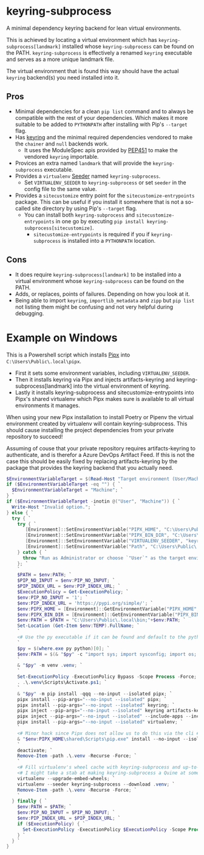 # keyring-subprocess
A minimal dependency keyring backend for lean virtual environments.

This is achieved by locating a virtual environment which has
`keyring-subprocess[landmark]` installed whose `keyring-subprocess` can be found
on the PATH. `keyring-subprocess` is effectively a renamed `keyring`
executable and serves as a more unique landmark file.

The virtual environment that is found this way should have the actual
`keyring` backend(s) you need installed into it.

## Pros
- Minimal dependencies for a clean `pip list` command and to always be
  compatible with the rest of your dependencies. Which makes it more
  suitable to be added to `PYTHONPATH` after installing with Pip's
  `--target` flag.
- Has [keyring](https://pypi.org/project/keyring) and the minimal required
  dependencies vendored to make the `chainer` and `null` backends work.
  - It uses the ModuleSpec apis provided by [PEP451](https://peps.python.org/pep-0451/)
    to make the vendored `keyring` importable.
- Provices an extra named `landmark` that will provide the
  `keyring-subprocess` executable.
- Provides a `virtualenv` [Seeder](https://virtualenv.pypa.io/en/latest/user_guide.html#seeders)
  named `keyring-subprocess`.
  - Set `VIRTUALENV_SEEDER` to `keyring-subprocess` or set `seeder` in the
    config file to the same value.
- Provides a `sitecustomize` entry point for the `sitecustomize-entrypoints`
  package. This can be useful if you install it somewhere that is not a
  so-called site directory by using Pip's `--target` flag.
  - You can install both `keyring-subprocess` and `sitecustomize-entrypoints`
    in one go by executing `pip install keyring-subprocess[sitecustomize]`.
    - `sitecustomize-entrypoints` is required if you if `keyring-subprocess`
      is installed into a `PYTHONPATH` location.

## Cons
- It does require `keyring-subprocess[landmark]` to be installed into a virtual
  environment whose `keyring-subprocess` can be found on the PATH.
- Adds, or replaces, points of failures. Depending on how you look at it.
- Being able to import `keyring`, `importlib_metadata` and `zipp` but
  `pip list` not listing them might be confusing and not very helpful during
  debugging.

# Example on Windows

This is a Powershell script which installs [Pipx](https://pypa.github.io/pipx/)
into `C:\Users\Public\.local\pipx`.
- First it sets some environment variables, including `VIRTUALENV_SEEDER`.
- Then it installs keyring via Pipx and injects artifacts-keyring and
  keyring-subprocess[landmark] into the virtual environment of keyring.
- Lastly it installs keyring-subprocess and sitecustomize-entrypoints into
  Pipx's shared virtualenv which Pipx makes sure is available to all virtual
  environments it manages.

When using your new Pipx installation to install Poetry or Pipenv the virtual
environment created by virtualenv will contain keyring-subprocess. This should
cause installing the project dependencies from your private repository to
succeed!

Assuming of couse that your private repository requires artifacts-keyring to
authenticate, and is therefor a Azure DevOps Artifact Feed. If this is not the
case this should be easily fixed by replacing artifacts-keyring by the
package that provides the keyring backend that you actually need. 

```powershell
$EnvironmentVariableTarget = $(Read-Host "Target environment (User/Machine) [Machine]").Trim(); `
if ($EnvironmentVariableTarget -eq "") { `
  $EnvironmentVariableTarget = "Machine"; `
} `
if ($EnvironmentVariableTarget -inotin @("User", "Machine")) { `
  Write-Host "Invalid option."; `
} else { `
  try { `
    try { `
       [Environment]::SetEnvironmentVariable("PIPX_HOME", "C:\Users\Public\.local\pipx", $EnvironmentVariableTarget); `
       [Environment]::SetEnvironmentVariable("PIPX_BIN_DIR", "C:\Users\Public\.local\bin", $EnvironmentVariableTarget); `
       [Environment]::SetEnvironmentVariable("VIRTUALENV_SEEDER", "keyring-subprocess", $EnvironmentVariableTarget); `
       [Environment]::SetEnvironmentVariable("Path", "C:\Users\Public\.local\bin;" + [Environment]::GetEnvironmentVariable("Path", $EnvironmentVariableTarget), $EnvironmentVariableTarget); `
    } catch { `
      throw "Run as Administrator or choose `"User`" as the target environment" `
    }; `
    `
    $PATH = $env:PATH; `
    $PIP_NO_INPUT = $env:PIP_NO_INPUT; `
    $PIP_INDEX_URL = $env:PIP_INDEX_URL; `
    $ExecutionPolicy = Get-ExecutionPolicy; `
    $env:PIP_NO_INPUT = '1'; `
    $env:PIP_INDEX_URL = 'https://pypi.org/simple/'; `
    $env:PIPX_HOME = [Environment]::GetEnvironmentVariable("PIPX_HOME", $EnvironmentVariableTarget); `
    $env:PIPX_BIN_DIR = [Environment]::GetEnvironmentVariable("PIPX_BIN_DIR", $EnvironmentVariableTarget); `
    $env:PATH = $PATH = "C:\Users\Public\.local\bin;"+$env:PATH; `
    Set-Location (Get-Item $env:TEMP).FullName; `
    `
    <# Use the py executable if it can be found and default to the python executable #> 
    `
    $py = $(where.exe py python)[0]; `
    $env:PATH = $(& "$py" -c "import sys; import sysconfig; import os; from pathlib import Path; from itertools import chain; print(os.pathsep.join(chain(set([str(Path(sys.executable).parent), sysconfig.get_path(`"`"scripts`"`")]), [os.environ[`"`"PATH`"`"]])))"); `
    `
    & "$py" -m venv .venv; `
    `
    Set-ExecutionPolicy -ExecutionPolicy Bypass -Scope Process -Force; `
    . .\.venv\Scripts\Activate.ps1; `
    `
    & "$py" -m pip install -qqq --no-input --isolated pipx; `
    pipx install --pip-args="--no-input --isolated" pipx; `
    pipx install --pip-args="--no-input --isolated" keyring; `
    pipx inject --pip-args="--no-input --isolated" keyring artifacts-keyring; `
    pipx inject --pip-args="--no-input --isolated" --include-apps --include-deps keyring keyring-subprocess[landmark]; `
    pipx install --pip-args="--no-input --isolated" virtualenv; `
    `
    <# Minor hack since Pipx does not allow us to do this via the cli #> `
    & "$env:PIPX_HOME\shared\Scripts\pip.exe" install --no-input --isolated keyring-subprocess[sitecustomize]; `
    `
    deactivate; `
    Remove-Item -path .\.venv -Recurse -Force; `
    `
    <# Fill virtualenv's wheel cache with keyring-subprocess and up-to-date versions of the embeded wheels #> `
    <# I might take a stab at making keyring-subprocess a Quine at some point... #> `
    virtualenv --upgrade-embed-wheels; `
    virtualenv --seeder keyring-subprocess --download .venv; `
    Remove-Item -path .\.venv -Recurse -Force; `
    `
  } finally { `
    $env:PATH = $PATH; `
    $env:PIP_NO_INPUT = $PIP_NO_INPUT; `
    $env:PIP_INDEX_URL = $PIP_INDEX_URL; `
    if ($ExecutionPolicy) { `
      Set-ExecutionPolicy -ExecutionPolicy $ExecutionPolicy -Scope Process -Force; `
    } `
  } `
}
```
